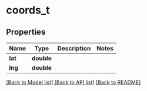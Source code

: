 # coords_t

## Properties
Name | Type | Description | Notes
------------ | ------------- | ------------- | -------------
**lat** | **double** |  | 
**lng** | **double** |  | 

[[Back to Model list]](../README.md#documentation-for-models) [[Back to API list]](../README.md#documentation-for-api-endpoints) [[Back to README]](../README.md)


